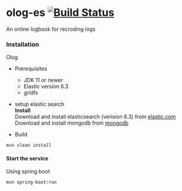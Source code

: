 # olog-es   [![Build Status](https://travis-ci.org/shroffk/olog-es.svg?branch=master)](https://travis-ci.org/shroffk/olog-es)

An online logbook for recroding logs 

### Installation
Olog 

* Prerequisites

  * JDK 11 or newer
  * Elastic version 6.3
  * gridfs


* setup elastic search  
  **Install**  
  Download and install elasticsearch (verision 6.3) from [elastic.com](https://www.elastic.co/downloads/past-releases/elasticsearch-6-3-1)    
  Download and install mongodb from [mongodb](https://www.mongodb.com/download-center/community)    
  
* Build 
```
mvn clean install
``` 

#### Start the service  

Using spring boot  

```
mvn spring-boot:run
```
